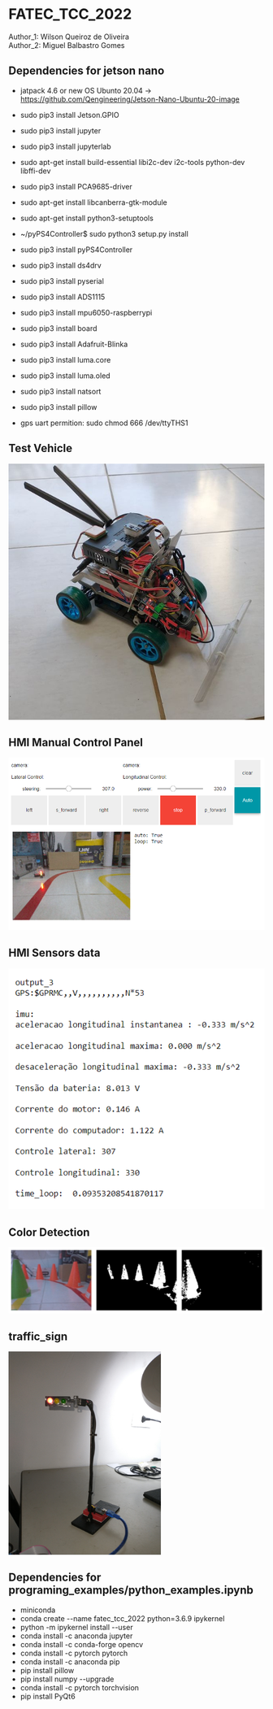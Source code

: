# FATEC_TCC_2022

<p>Author_1: Wilson Queiroz de Oliveira</br>
Author_2: Miguel Balbastro Gomes </p>

## Dependencies for jetson nano

- jatpack 4.6 or new OS Ubunto 20.04 -> https://github.com/Qengineering/Jetson-Nano-Ubuntu-20-image
- sudo pip3 install Jetson.GPIO
- sudo pip3 install jupyter
- sudo pip3 install jupyterlab

- sudo apt-get install build-essential libi2c-dev i2c-tools python-dev libffi-dev
- sudo pip3 install PCA9685-driver

- sudo apt-get install libcanberra-gtk-module
- sudo apt-get install python3-setuptools
- ~/pyPS4Controller$ sudo python3 setup.py install
- sudo pip3 install pyPS4Controller
- sudo pip3 install ds4drv

- sudo pip3 install pyserial
- sudo pip3 install ADS1115
- sudo pip3 install mpu6050-raspberrypi
- sudo pip3 install board
- sudo pip3 install Adafruit-Blinka
- sudo pip3 install luma.core
- sudo pip3 install luma.oled
- sudo pip3 install natsort
- sudo pip3 install pillow

- gps uart permition: sudo chmod 666 /dev/ttyTHS1

## Test Vehicle

![plot](./images/test_vehicle.jpg)

## HMI Manual Control Panel

![plot](./images/ihm_manual_control_2.png)

## HMI Sensors data

![plot](./images/ihm_manual_control_3.png)

## Color Detection

![plot](./images/ihm_manual_control_4.png)

## traffic_sign 

<img src="./images/traffic_sign.jpg" alt="drawing" width="300"/>

## Dependencies for programing_examples/python_examples.ipynb

- miniconda
- conda create --name fatec_tcc_2022 python=3.6.9 ipykernel
- python -m ipykernel install --user
- conda install -c anaconda jupyter
- conda install -c conda-forge opencv
- conda install -c pytorch pytorch
- conda install -c anaconda pip
- pip install pillow
- pip install numpy --upgrade
- conda install -c pytorch torchvision
- pip install PyQt6
